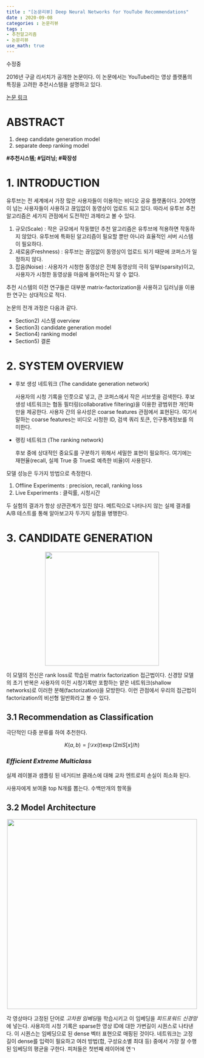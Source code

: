 ```yaml
---
title : "[논문리뷰] Deep Neural Networks for YouTube Recommendations"
date : 2020-09-08
categories : 논문리뷰
tags :
- 추천알고리즘
- 논문리뷰
use_math: true
---
```

수정중


2016년 구글 리서치가 공개한 논문이다. 이 논문에서는 YouTube라는 영상 플랫폼의 특징을 고려한 추천시스템을 설명하고 있다.

[논문 링크](http://research.google.com/pubs/pub45530.html?utm_content=bufferf6bbc&utm_medium=social&utm_source=twitter.com&utm_campaign=buffer)

# ABSTRACT
1. deep candidate generation model
2. separate deep ranking model

**#추천시스템; #딥러닝; #확장성**



# 1. INTRODUCTION

유투브는 전 세계에서 가장 많은 사용자들이 이용하는 비디오 공유 플랫폼이다. 20억명이 넘는 사용자들이 사용하고 끊임없이 동영상이 업로드 되고 있다. 따라서 유투브 추천 알고리즘은 세가지 관점에서 도전적인 과제라고 볼 수 있다.

1. 규모(Scale) : 작은 규모에서 작동했던 추천 알고리즘은 유투브에 적용하면 작동하지 않았다. 유투브에 특화된 알고리즘이 필요할 뿐만 아니라 효율적인 서버 시스템이 필요하다.
2. 새로움(Freshness) : 유투브는 끊임없이 동영상이 업로드 되기 때문에 코퍼스가 일정하지 않다.
3. 잡음(Noise) : 사용자가 시청한 동영상은 전체 동영상의 극히 일부(sparsity)이고, 사용자가 시청한 동영상을 마음에 들어하는지 알 수 없다.

추천 시스템의 이전 연구들은 대부분 matrix-factorization을 사용하고 딥러닝을 이용한 연구는 상대적으로 적다. 

논문의 전개 과정은 다음과 같다.
  - Section2) 시스템 overview
  - Section3) candidate generation model
  - Section4) ranking model
  - Section5) 결론



# 2. SYSTEM OVERVIEW

- 후보 생성 네트워크 (The candidate generation network)

  사용자의 시청 기록을 인풋으로 넣고, 큰 코퍼스에서 작은 서브셋을 검색한다. 후보 생성 네트워크는 협동 필터링(collaborative filtering)을 이용한 광범위한 개인화만을 제공한다. 사용자 간의 유사성은 coarse features 관점에서 표현된다. 여기서 말하는 coarse features는 비디오 시청한 ID, 검색 쿼리 토큰, 인구통계정보를 의미한다.

- 랭킹 네트워크 (The ranking network)
  
  후보 중에 상대적인 중요도를 구분하기 위해서 세밀한 표현이 필요하다. 여기에는 재현율(recall, 실제 True 중 True로 예측한 비율)이 사용된다. 
  
  
모델 성능은 두가지 방법으로 측정한다. 
  1. Offline Experiments : precision, recall, ranking loss
  2. Live Experiments : 클릭률, 시청시간   

두 실험의 결과가 항상 상관관계가 있진 않다. 메트릭으로 나타나지 않는 실제 결과를 A/B 테스트를 통해 알아보고자 두가지 실험을 병행한다.




# 3. CANDIDATE GENERATION

<p align="center">
  <img src="https://github.com/riverKangg/riverkangg.github.io/blob/master/_posts/image/2020-09-10-fig2.png" width=300>
</p>

이 모델의 전신은 rank loss로 학습된 matrix factorization 접근법이다. 신경망 모델의 초기 반복은 사용자의 이전 시청기록만 포함하는 얕은 네트워크(shallow networks)로 이러한 분해(factorization)을 모방한다. 이런 관점에서 우리의 접근법이 factorization의 비선형 일반화라고 볼 수 있다.


## 3.1 Recommendation as Classification

극단적인 다중 분류를 하여 추천한다. 


$$
K(a,b) = \int \mathcal{D}x(t) \exp(2\pi i S[x]/\hbar)
$$


### *Efficient Extreme Multiclass*

실제 레이블과 샘플링 된 네거티브 클래스에 대해 교차 엔트로피 손실이 최소화 된다.

사용자에게 보여줄 top N개를 뽑는다. 수백만개의 항목들



## 3.2 Model Architecture

<p align="center">
  <img src="https://github.com/riverKangg/riverkangg.github.io/blob/master/_posts/image/2020-09-10-fig3.png" width=500>
</p>

각 영상마다 고정된 단어로 *고차원 임베딩*을 학습시키고 이 임베딩을 *피드포워드 신경망*에 넣는다. 사용자의 시청 기록은 sparse한 영상 ID에 대한 가변길이 시퀀스로 나타낸다. 이 시퀀스는 임베딩으로 된 dense 벡터 표현으로 매핑된 것이다. 
네트워크는 고정길이 dense를 입력이 필요하고 여러 방법(합, 구성요소별 최대 등) 중에서 가장 잘 수행 된 임베딩의 평균을 구한다. 
피처들은 첫번째 레이어에 연ㄱ

